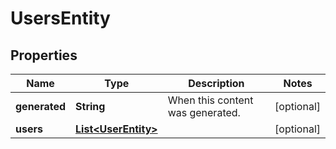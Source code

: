 

# UsersEntity

## Properties

Name | Type | Description | Notes
------------ | ------------- | ------------- | -------------
**generated** | **String** | When this content was generated. |  [optional]
**users** | [**List&lt;UserEntity&gt;**](UserEntity.md) |  |  [optional]



